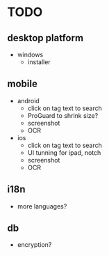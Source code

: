 # TODO

## desktop platform
- windows
  - installer

## mobile
- android
  - click on tag text to search
  - ProGuard to shrink size?
  - screenshot
  - OCR
- ios
  - click on tag text to search
  - UI tunning for ipad, notch
  - screenshot
  - OCR

## i18n
- more languages?

## db
- encryption?

